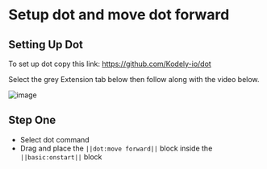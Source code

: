 # Setup dot and move dot forward

## Setting Up Dot

To set up dot copy this link: https://github.com/Kodely-io/dot

Select the grey Extension tab below then follow along with the video below.

![image](https://user-images.githubusercontent.com/30203079/138615196-6478a9c6-4ec1-4c04-8ce8-715e26cc3b82.png)

## Step One
* Select dot command
* Drag and place the ``||dot:move forward||`` block inside the ``||basic:onstart||`` block 
